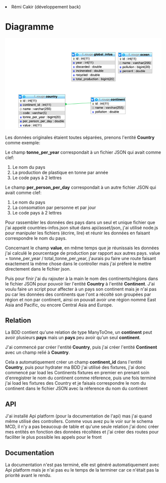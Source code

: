<li>Rémi Cakir (développement back)</li>

# Diagramme

![MCD](MCD.png)

Les données originales étaient toutes séparées, prenons l'entité **Country** comme exemple:

Le champ **tonne_per_year** correspondait à un fichier JSON qui avait comme clef:

1. Le nom du pays
2. La production de plastique en tonne par année
3. Le code pays à 2 lettres

Le champ **per_person_per_day** correspondait à un autre fichier JSON qui avait comme clef:

1. Le nom du pays
2. La consomation par personne et par jour
3. Le code pays à 2 lettres

Pour rassembler les données des pays dans un seul et unique fichier que j'ai appelé countries-infos.json situé dans api/asset/json, j'ai utilisé node.js pour manipuler les fichiers (écrire, lire) et réunir les données en faisant correspondre le nom du pays.

Concernant le champ **value**, en même temps que je réunissais les données j'ai calculé le pourcentage de production par rapport aux autres pays. value = tonne_per_year / total_tonne_per_year, j'aurais pu faire une route faisant exactement la même chose dans le controller mais j'ai préferé le mettre directement dans le fichier json.

Puis pour finir j'ai du rajouter à la main le nom des continents/régions dans le fichier JSON pour pouvoir lier l'entité **Country** à l'entité **Continent**.
J'ai voulu faire un script pour affecter à un pays son continent mais je n'ai pas pu car les données des continents que l'ont a récolté son groupées par région et non par continent, ainsi on pouvait avoir une région nommé East Asia and Pacific, ou encore Central Asia and Europe.

## Relation

La BDD contient qu'une relation de type ManyToOne,
un **continent** peut avoir plusieurs **pays** mais un **pays** peu avoir qu'un seul **continent**.

J'ai commencé par créer l'entité **Country**, puis j'ai créer l'entité **Continent** avec un champ relié à **Country**.

Cela a automatiquement créer un champ **continent_id** dans l'entité **Country**, puis pour hydrater ma BDD j'ai utilisé des fixtures, j'ai donc commencé par load les Continents fixtures en premier en prenant soin d'enregistrer le nom du continent comme réference, puis une fois terminé j'ai load les fixtures des Country et je faisais correspondre le nom du continent dans le fichier JSON avec la réference du nom du continent

## API

J'ai installé Api platform (pour la documentation de l'api)
mas j'ai quand même utilisé des controllers.
Comme vous avez pu le voir sur le schema MCD, il n'y a pas beaucoup de table et qu'une seule relation j'ai donc créer mes entités en fonction des données récoltées et j'ai créer des routes pour faciliter le plus possible les appels pour le front

## Documentation

La documentation n'est pas terminé, elle est généré automatiquement avec Api platform mais je n'ai pas eu le temps de la terminer car ce n'était pas la priorité avant le rendu.
